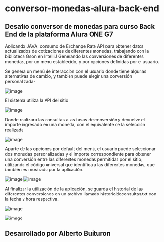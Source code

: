 # conversor-monedas-alura-back-end
## Desafio conversor de monedas para curso Back End de la plataforma Alura ONE G7

Aplicando JAVA, consumo de Exchange Rate API para obtener datos actualizados de cotizaciones de diferentes monedas, trabajando con la biblioteca Gson en IntelliJ
Generando las conversiones de diferentes monedas, por un menu establecido, y por opciones definidas por el usuario.

Se genera un menú de interaccion con el usuario donde tiene algunas alternativas de cambio, y también puede elegir una conversión personalizada-

![image](https://github.com/user-attachments/assets/41357b86-8e37-4d23-8eef-40ed952ec83b)

El sistema utiliza la API del sitio 

![image](https://github.com/user-attachments/assets/1f5c6c15-99fd-4b01-baca-6f079a2a382f)

Donde realizara las consultas a las tasas de conversión y devuelve el importe ingresado en una moneda, con el equivalente de la selección realizada

![image](https://github.com/user-attachments/assets/233bc1d5-6c78-4d52-907e-b87f8dc7c76f)

Aparte de las opciones por default del menú, el usuario puede seleccionar dos monedas personalizadas y el importe correspondiente para obtener una conversión entre las diferentes monedas permitidas por el sitio, utilizando el código universal que identifica a las diferentes monedas, que también es mostrado por la aplicación. 

![image](https://github.com/user-attachments/assets/9d25999b-3dee-4fa2-94a9-c88f2b5fd131)
![image](https://github.com/user-attachments/assets/643d0dd8-8a92-4497-9171-9bbad603cc22)

Al finalizar la utilización de la aplicación, se guarda el historial de las diferentes conversiones en un archivo llamado historialdeconsultas.txt con la fecha y hora respectiva.

![image](https://github.com/user-attachments/assets/f595e632-9d42-47f6-900e-b245b0504082)

![image](https://github.com/user-attachments/assets/040df8e9-8564-4069-85b3-7aeaf7a8914d)


## Desarrollado por Alberto Buituron



